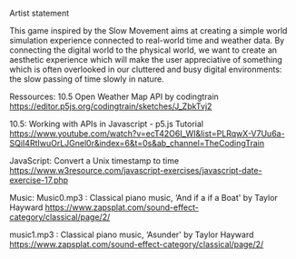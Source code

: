 Artist statement

This game inspired by the Slow Movement aims at creating a simple world simulation experience connected to real-world time and weather data. By connecting the digital world to the physical world, we want to create an aesthetic experience which will make the user appreciative of something which is often overlooked in our cluttered and busy digital environments: the slow passing of time slowly in nature.

Ressources:
10.5 Open Weather Map API by codingtrain
https://editor.p5js.org/codingtrain/sketches/J_ZbkTvj2

10.5: Working with APIs in Javascript - p5.js Tutorial
https://www.youtube.com/watch?v=ecT42O6I_WI&list=PLRqwX-V7Uu6a-SQiI4RtIwuOrLJGnel0r&index=6&t=0s&ab_channel=TheCodingTrain

JavaScript: Convert a Unix timestamp to time
https://www.w3resource.com/javascript-exercises/javascript-date-exercise-17.php

Music:
Music0.mp3 :
Classical piano music, ‘And if a if a Boat' by Taylor Hayward
https://www.zapsplat.com/sound-effect-category/classical/page/2/

music1.mp3 :
Classical piano music, ‘Asunder' by Taylor Hayward
https://www.zapsplat.com/sound-effect-category/classical/page/2/
